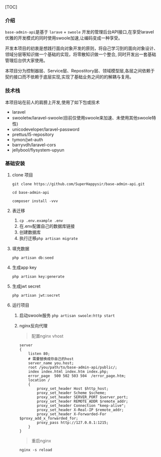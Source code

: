 [TOC]

### 介绍
`base-admin-api`是基于 `larave` + `swoole` 开发的管理后台API接口,在享受laravel优雅的开发模式的同时使用swoole加速,让编码变成一种享受。

开发本项目的初衷是想践行面向对象开发的原则，将自己学习到的面向对象设计、领域分层等知识做一个基础的实现，将零散知识做一个整合, 同时开发出一套基础管理后台供大家使用。

本项目分为控制器层、Service层、Repostitory层、领域模型层,各层之间依赖于契约接口而不依赖于底层实现,实现了基础业务之间的的解耦与复用。

### 技术栈
本项目站在前人的肩膀上开发,使用了如下包或技术

- laravel
- swooletw/laravel-swoole(目前仅使用swoole来加速、未使用其他swoole特性)
- unicodeveloper/laravel-password
- prettus/l5-repository
- tymon/jwt-auth
- barryvdh/laravel-cors
- jellybool/flysystem-upyun

### 基础安装

1. clone 项目

    ```shell
    git clone https://github.com/SuperHappysir/base-admin-api.git
    
    cd base-admin-api
    
    composer install -vvv
    ```

2. 表迁移 
     1. `cp .env.example .env`
     2. 在.env配置自己的数据库链接
     3. 创建数据库
     4. 执行迁移`php artisan migrate`

3. 填充数据 

     `php artisan db:seed`

4. 生成app key 

     `php artisan key:generate`

5. 生成jwt secret

     `php artisan jwt:secret`
     
 6. 运行项目
 
    1. 启动swoole服务 `php artisan swoole:http start`
    2. nginx反向代理
    
        > 配置nginx vhost
        ```nginx
        server
        {
            listen 80;
            # 需要替换成你自己的host
            server_name you.host;
            root /you/path/to/base-admin-api/public/;
            index index.html index.htm index.php;
            error_page  500 502 503 504  /error_page.htm;
            location /
            {
                proxy_set_header Host $http_host;
                proxy_set_header Scheme $scheme;
                proxy_set_header SERVER_PORT $server_port;
                proxy_set_header REMOTE_ADDR $remote_addr;
                proxy_set_header Connection "keep-alive";
                proxy_set_header X-Real-IP $remote_addr;
                proxy_set_header X-Forwarded-For $proxy_add_x_forwarded_for;
                proxy_pass http://127.0.0.1:1215;
            }
        }
        ```
        > 重启nginx
        
        `nginx -s reload`

